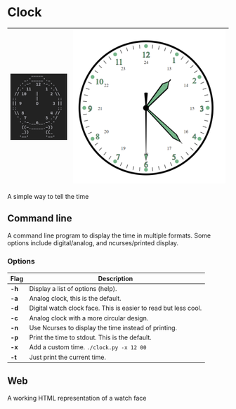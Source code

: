 # Clock

| ![Screenshot of ascii analog clock](clock.png) | ![Screenshot of web](web-clock.png) |
| - | - |

A simple way to tell the time

## Command line

A command line program to display the time in multiple formats. Some options include digital/analog, and ncurses/printed display.

### Options

| Flag   | Description                                                     |
| ------ | --------------------------------------------------------------- |
| **-h** | Display a list of options (help).                               |
| **-a** | Analog clock, this is the default.                              |
| **-d** | Digital watch clock face. This is easier to read but less cool. |
| **-c** | Analog clock with a more circular design.                       |
| **-n** | Use Ncurses to display the time instead of printing.            |
| **-p** | Print the time to stdout. This is the default.                  |
| **-x** | Add a custom time. `./clock.py -x 12 00`                        |
| **-t** | Just print the current time.                                    |

## Web

A working HTML representation of a watch face
